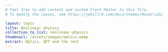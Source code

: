```yaml
---
# Feel free to add content and custom Front Matter to this file.
# To modify the layout, see https://jekyllrb.com/docs/themes/#overriding-theme-defaults

layout: topic
title: Nonlinear physics
collection_to_list: nonlinear-physics
thumbnail: /assets/images/optics.webp
extract: Optics, QFT and the rest
---
```

